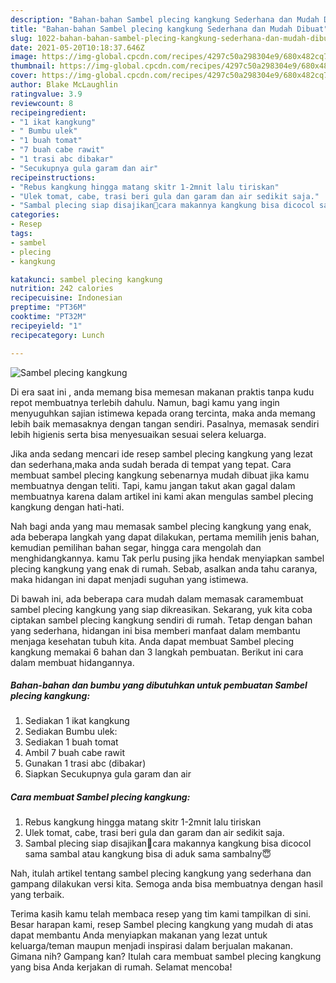 ```yaml
---
description: "Bahan-bahan Sambel plecing kangkung Sederhana dan Mudah Dibuat"
title: "Bahan-bahan Sambel plecing kangkung Sederhana dan Mudah Dibuat"
slug: 1022-bahan-bahan-sambel-plecing-kangkung-sederhana-dan-mudah-dibuat
date: 2021-05-20T10:18:37.646Z
image: https://img-global.cpcdn.com/recipes/4297c50a298304e9/680x482cq70/sambel-plecing-kangkung-foto-resep-utama.jpg
thumbnail: https://img-global.cpcdn.com/recipes/4297c50a298304e9/680x482cq70/sambel-plecing-kangkung-foto-resep-utama.jpg
cover: https://img-global.cpcdn.com/recipes/4297c50a298304e9/680x482cq70/sambel-plecing-kangkung-foto-resep-utama.jpg
author: Blake McLaughlin
ratingvalue: 3.9
reviewcount: 8
recipeingredient:
- "1 ikat kangkung"
- " Bumbu ulek"
- "1 buah tomat"
- "7 buah cabe rawit"
- "1 trasi abc dibakar"
- "Secukupnya gula garam dan air"
recipeinstructions:
- "Rebus kangkung hingga matang skitr 1-2mnit lalu tiriskan"
- "Ulek tomat, cabe, trasi beri gula dan garam dan air sedikit saja."
- "Sambal plecing siap disajikan🥰cara makannya kangkung bisa dicocol sama sambal atau kangkung bisa di aduk sama sambalny😇"
categories:
- Resep
tags:
- sambel
- plecing
- kangkung

katakunci: sambel plecing kangkung 
nutrition: 242 calories
recipecuisine: Indonesian
preptime: "PT36M"
cooktime: "PT32M"
recipeyield: "1"
recipecategory: Lunch

---
```



![Sambel plecing kangkung](https://img-global.cpcdn.com/recipes/4297c50a298304e9/680x482cq70/sambel-plecing-kangkung-foto-resep-utama.jpg)

Di era  saat ini , anda memang bisa memesan makanan praktis tanpa kudu repot membuatnya terlebih dahulu. Namun, bagi kamu yang ingin menyuguhkan sajian istimewa kepada orang tercinta, maka anda memang lebih baik memasaknya dengan tangan sendiri. Pasalnya, memasak sendiri lebih higienis serta bisa menyesuaikan sesuai selera keluarga.

Jika anda sedang mencari ide resep sambel plecing kangkung yang lezat dan sederhana,maka anda sudah berada di tempat yang tepat. Cara membuat sambel plecing kangkung  sebenarnya mudah dibuat jika kamu membuatnya dengan teliti. Tapi, kamu jangan takut akan gagal dalam membuatnya 
karena dalam artikel ini kami akan mengulas sambel plecing kangkung dengan hati-hati.  



Nah bagi anda yang mau memasak sambel plecing kangkung yang enak, ada beberapa langkah yang dapat dilakukan, pertama memilih jenis bahan, kemudian pemilihan bahan segar, hingga cara mengolah dan menghidangkannya. kamu Tak perlu pusing jika hendak menyiapkan sambel plecing kangkung yang enak di rumah. Sebab, asalkan anda  tahu caranya, maka hidangan ini dapat menjadi suguhan yang istimewa.

Di bawah ini, ada beberapa cara mudah dalam memasak caramembuat sambel plecing kangkung yang siap dikreasikan. Sekarang, yuk kita coba ciptakan sambel plecing kangkung sendiri di rumah. Tetap dengan bahan yang sederhana, hidangan ini bisa memberi manfaat dalam membantu menjaga kesehatan tubuh kita. Anda dapat membuat Sambel plecing kangkung memakai 6 bahan dan 3 langkah pembuatan. Berikut ini cara dalam membuat hidangannya.

<!--inarticleads1-->

##### Bahan-bahan dan bumbu yang dibutuhkan untuk pembuatan Sambel plecing kangkung:

1. Sediakan 1 ikat kangkung
1. Sediakan  Bumbu ulek:
1. Sediakan 1 buah tomat
1. Ambil 7 buah cabe rawit
1. Gunakan 1 trasi abc (dibakar)
1. Siapkan Secukupnya gula garam dan air




<!--inarticleads2-->

##### Cara membuat Sambel plecing kangkung:

1. Rebus kangkung hingga matang skitr 1-2mnit lalu tiriskan
1. Ulek tomat, cabe, trasi beri gula dan garam dan air sedikit saja.
1. Sambal plecing siap disajikan🥰cara makannya kangkung bisa dicocol sama sambal atau kangkung bisa di aduk sama sambalny😇




Nah, itulah artikel tentang  sambel plecing kangkung  yang sederhana dan gampang dilakukan versi kita. Semoga anda bisa membuatnya dengan hasil yang terbaik. 

Terima kasih kamu telah membaca resep yang tim kami tampilkan di sini. Besar harapan kami, resep  Sambel plecing kangkung yang mudah di atas dapat membantu Anda menyiapkan makanan yang lezat untuk keluarga/teman maupun menjadi inspirasi dalam berjualan makanan. Gimana nih? Gampang kan? Itulah cara membuat sambel plecing kangkung yang bisa Anda kerjakan di rumah. Selamat mencoba!

